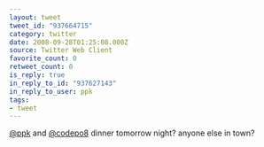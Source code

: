 ```yaml
---
layout: tweet
tweet_id: "937664715"
category: twitter
date: 2008-09-28T01:25:08.000Z
source: Twitter Web Client
favorite_count: 0
retweet_count: 0
is_reply: true
in_reply_to_id: "937627143"
in_reply_to_user: ppk
tags:
- tweet
---
```


[@ppk](https://twitter.com/@ppk) and [@codepo8](https://twitter.com/@codepo8) dinner tomorrow night?  anyone else in town?
